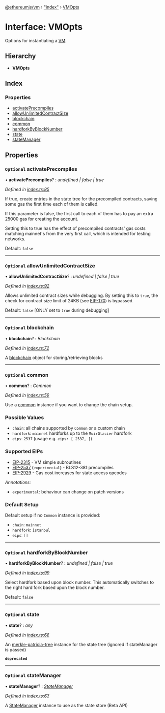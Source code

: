 [@ethereumjs/vm](../README.md) › ["index"](../modules/_index_.md) › [VMOpts](_index_.vmopts.md)

# Interface: VMOpts

Options for instantiating a [VM](../classes/_index_.vm.md).

## Hierarchy

* **VMOpts**

## Index

### Properties

* [activatePrecompiles](_index_.vmopts.md#optional-activateprecompiles)
* [allowUnlimitedContractSize](_index_.vmopts.md#optional-allowunlimitedcontractsize)
* [blockchain](_index_.vmopts.md#optional-blockchain)
* [common](_index_.vmopts.md#optional-common)
* [hardforkByBlockNumber](_index_.vmopts.md#optional-hardforkbyblocknumber)
* [state](_index_.vmopts.md#optional-state)
* [stateManager](_index_.vmopts.md#optional-statemanager)

## Properties

### `Optional` activatePrecompiles

• **activatePrecompiles**? : *undefined | false | true*

*Defined in [index.ts:85](https://github.com/ethereumjs/ethereumjs-monorepo/blob/master/packages/vm/lib/index.ts#L85)*

If true, create entries in the state tree for the precompiled contracts, saving some gas the
first time each of them is called.

If this parameter is false, the first call to each of them has to pay an extra 25000 gas
for creating the account.

Setting this to true has the effect of precompiled contracts' gas costs matching mainnet's from
the very first call, which is intended for testing networks.

Default: `false`

___

### `Optional` allowUnlimitedContractSize

• **allowUnlimitedContractSize**? : *undefined | false | true*

*Defined in [index.ts:92](https://github.com/ethereumjs/ethereumjs-monorepo/blob/master/packages/vm/lib/index.ts#L92)*

Allows unlimited contract sizes while debugging. By setting this to `true`, the check for
contract size limit of 24KB (see [EIP-170](https://git.io/vxZkK)) is bypassed.

Default: `false` [ONLY set to `true` during debugging]

___

### `Optional` blockchain

• **blockchain**? : *Blockchain*

*Defined in [index.ts:72](https://github.com/ethereumjs/ethereumjs-monorepo/blob/master/packages/vm/lib/index.ts#L72)*

A [blockchain](https://github.com/ethereumjs/ethereumjs-monorepo/packages/blockchain) object for storing/retrieving blocks

___

### `Optional` common

• **common**? : *Common*

*Defined in [index.ts:59](https://github.com/ethereumjs/ethereumjs-monorepo/blob/master/packages/vm/lib/index.ts#L59)*

Use a [common](https://github.com/ethereumjs/ethereumjs-monorepo/packages/common) instance
if you want to change the chain setup.

### Possible Values

- `chain`: all chains supported by `Common` or a custom chain
- `hardfork`: `mainnet` hardforks up to the `MuirGlacier` hardfork
- `eips`: `2537` (usage e.g. `eips: [ 2537, ]`)

### Supported EIPs

- [EIP-2315](https://eips.ethereum.org/EIPS/eip-2315) - VM simple subroutines
- [EIP-2537](https://eips.ethereum.org/EIPS/eip-2537) (`experimental`) - BLS12-381 precompiles
- [EIP-2929](https://eips.ethereum.org/EIPS/eip-2929) - Gas cost increases for state access opcodes

*Annotations:*

- `experimental`: behaviour can change on patch versions

### Default Setup

Default setup if no `Common` instance is provided:

- `chain`: `mainnet`
- `hardfork`: `istanbul`
- `eips`: `[]`

___

### `Optional` hardforkByBlockNumber

• **hardforkByBlockNumber**? : *undefined | false | true*

*Defined in [index.ts:99](https://github.com/ethereumjs/ethereumjs-monorepo/blob/master/packages/vm/lib/index.ts#L99)*

Select hardfork based upon block number. This automatically switches to the right hard fork based upon the block number.

Default: `false`

___

### `Optional` state

• **state**? : *any*

*Defined in [index.ts:68](https://github.com/ethereumjs/ethereumjs-monorepo/blob/master/packages/vm/lib/index.ts#L68)*

An [merkle-patricia-tree](https://github.com/ethereumjs/ethereumjs-monorepo/tree/master/packages/trie) instance for the state tree (ignored if stateManager is passed)

**`deprecated`** 

___

### `Optional` stateManager

• **stateManager**? : *[StateManager](_state_index_.statemanager.md)*

*Defined in [index.ts:63](https://github.com/ethereumjs/ethereumjs-monorepo/blob/master/packages/vm/lib/index.ts#L63)*

A [StateManager](_state_index_.statemanager.md) instance to use as the state store (Beta API)
